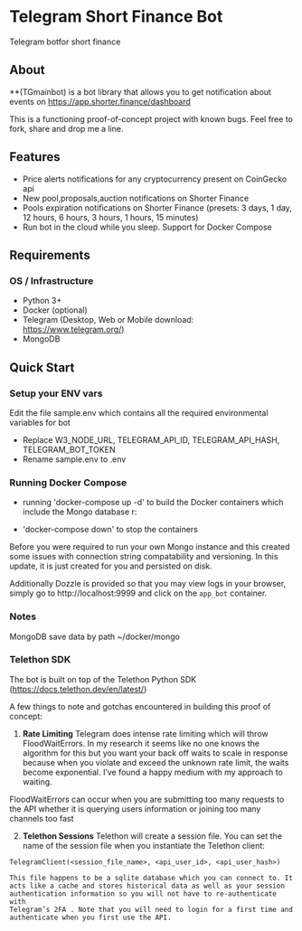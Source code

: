 # Telegram Short Finance Bot
Telegram botfor short finance

## About
**(TGmainbot) is a bot library that allows you to get notification about events on https://app.shorter.finance/dashboard

This is a functioning proof-of-concept project with known bugs. Feel free to fork, share and drop me a line.

## Features
* Price alerts notifications for any cryptocurrency present on CoinGecko api
* New pool,proposals,auction notifications on Shorter Finance
* Pools expiration notifications on Shorter Finance (presets: 3 days, 1 day, 12 hours, 6 hours, 3 hours, 1 hours, 15 minutes)
* Run bot in the cloud while you sleep. Support for Docker Compose

## Requirements
### OS / Infrastructure
* Python 3+
* Docker (optional)
* Telegram (Desktop, Web or Mobile download: https://www.telegram.org/)
* MongoDB

## Quick Start

### Setup your ENV vars
Edit the file sample.env which contains all the required environmental variables for bot

* Replace W3_NODE_URL, TELEGRAM_API_ID, TELEGRAM_API_HASH, TELEGRAM_BOT_TOKEN
* Rename sample.env to .env

### Running Docker Compose

* running 'docker-compose up -d' to build the Docker containers which include the Mongo database r:

* 'docker-compose down' to stop the containers

Before you were required to run your own Mongo instance and this created some issues with connection string compatability and versioning. In this update, it is just created for you and persisted on disk.

Additionally Dozzle is provided so that you may view logs in your browser, simply go to http://localhost:9999 and click on the `app_bot` container.

### Notes

MongoDB save data by path ~/docker/mongo

### Telethon SDK
The bot is built on top of the Telethon Python SDK (https://docs.telethon.dev/en/latest/)

A few things to note and gotchas encountered in building this proof of concept:

1. **Rate Limiting**
Telegram does intense rate limiting which will throw FloodWaitErrors. 
In my research it seems like no one knows the algorithm for this but 
you want your back off waits to scale in response because when you 
violate and exceed the unknown rate limit, the waits become 
exponential. I’ve found a happy medium with my approach to waiting.

FloodWaitErrors can occur when you are submitting too many requests 
to the API whether it is querying users information or joining  too many 
channels too fast

2. **Telethon Sessions**
Telethon will create a session file. You can set the name of the session 
file when you instantiate the Telethon client: 

`TelegramClient(<session_file_name>, <api_user_id>, <api_user_hash>)`

	This file happens to be a sqlite database which you can connect to. It 	
	acts like a cache and stores historical data as well as your session 
	authentication information so you will not have to re-authenticate with 
	Telegram’s 2FA . Note that you will need to login for a first time and 
	authenticate when you first use the API.
